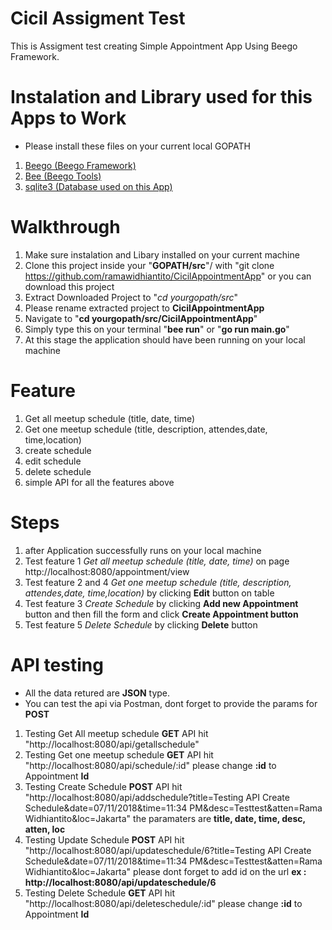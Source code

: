# Cicil Assigment Test
This is Assigment test creating Simple Appointment App Using Beego Framework.

# Instalation and Library used for this Apps to Work
- Please install these files on your current local GOPATH
1. [Beego (Beego Framework)](https://github.com/astaxie/beego)
2. [Bee (Beego Tools)](https://github.com/beego/bee)
3. [sqlite3 (Database used on this App)](https://github.com/mattn/go-sqlite3)

# Walkthrough
1. Make sure instalation and Libary installed on your current machine
2. Clone this project inside your "**GOPATH/src**"/ with "git clone https://github.com/ramawidhiantito/CicilAppointmentApp" or you can download this project
3. Extract Downloaded Project to "*cd yourgopath/src*"
4. Please rename extracted project to **CicilAppointmentApp**
4. Navigate to "**cd yourgopath/src/CicilAppointmentApp**"
5. Simply type this on your terminal "**bee run**" or "**go run main.go**"
6. At this stage the application should have been running on your local machine

# Feature
1. Get all meetup schedule (title, date, time) 
2. Get one meetup schedule (title, description, attendes,date, time,location)
3. create schedule
4. edit schedule
5. delete schedule
6. simple API for all the features above

# Steps
1. after Application successfully runs on your local machine
2. Test feature 1 *Get all meetup schedule (title, date, time)* on page http://localhost:8080/appointment/view
3. Test feature 2 and 4 *Get one meetup schedule (title, description, attendes,date, time,location)* by clicking **Edit** button on table
4. Test feature 3 *Create Schedule* by clicking **Add new Appointment** button and then fill the form and click **Create Appointment button**
5. Test feature 5 *Delete Schedule* by clicking **Delete** button

# API testing
- All the data retured are **JSON** type.
- You can test the api via Postman, dont forget to provide the params for **POST**
1. Testing Get All meetup schedule **GET** API hit "http://localhost:8080/api/getallschedule"
2. Testing Get one meetup schedule **GET** API hit "http://localhost:8080/api/schedule/:id" please change **:id** to Appointment **Id**
3. Testing Create Schedule **POST** API hit "http://localhost:8080/api/addschedule?title=Testing API Create Schedule&date=07/11/2018&time=11:34 PM&desc=Testtest&atten=Rama Widhiantito&loc=Jakarta" the paramaters are **title, date, time, desc, atten, loc**
4. Testing Update Schedule **POST** API hit "http://localhost:8080/api/updateschedule/6?title=Testing API Create Schedule&date=07/11/2018&time=11:34 PM&desc=Testtest&atten=Rama Widhiantito&loc=Jakarta" please dont forget to add id on the url **ex : http://localhost:8080/api/updateschedule/6**
5. Testing Delete Schedule **GET** API hit "http://localhost:8080/api/deleteschedule/:id" please change **:id** to Appointment **Id**
